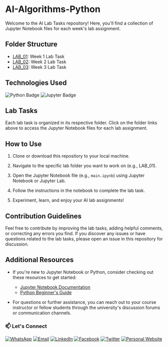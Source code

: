 # AI-Algorithms-Python

Welcome to the AI Lab Tasks repository! Here, you'll find a collection of Jupyter Notebook files for each week's lab assignment.

## Folder Structure

- [LAB_01](./LAB_01): Week 1 Lab Task
- [LAB_02](./LAB_02): Week 2 Lab Task
- [LAB_03](./LAB_03): Week 3 Lab Task

## Technologies Used

![Python Badge](https://img.shields.io/badge/-Python-3776AB?style=flat-square&logo=python&logoColor=white)
![Jupyter Badge](https://img.shields.io/badge/-Jupyter-F37626?style=flat-square&logo=jupyter&logoColor=white)

## Lab Tasks

Each lab task is organized in its respective folder. Click on the folder links above to access the Jupyter Notebook files for each lab assignment.

## How to Use

1. Clone or download this repository to your local machine.

2. Navigate to the specific lab folder you want to work on (e.g., LAB_01).

3. Open the Jupyter Notebook file (e.g., `main.ipynb`) using Jupyter Notebook or Jupyter Lab.

4. Follow the instructions in the notebook to complete the lab task.

5. Experiment, learn, and enjoy your AI lab assignments!

## Contribution Guidelines

Feel free to contribute by improving the lab tasks, adding helpful comments, or correcting any errors you find. If you discover any issues or have questions related to the lab tasks, please open an issue in this repository for discussion.

## Additional Resources

- If you're new to Jupyter Notebook or Python, consider checking out these resources to get started:
  - [Jupyter Notebook Documentation](https://jupyter.org/documentation)
  - [Python Beginner's Guide](https://www.python.org/about/gettingstarted/)

- For questions or further assistance, you can reach out to your course instructor or fellow students through the university's discussion forums or communication channels.

### 📫 Let's Connect

[![WhatsApp](https://img.shields.io/badge/WhatsApp-25D366?style=for-the-badge&logo=whatsapp&logoColor=white)](https://wa.me/923074315952)
[![Email](https://img.shields.io/badge/Email-D14836?style=for-the-badge&logo=gmail&logoColor=white)](mailto:asadali27232@gmail.com)
[![LinkedIn](https://img.shields.io/badge/LinkedIn-0077B5?style=for-the-badge&logo=linkedin&logoColor=white)](https://www.linkedin.com/in/asadali27232/)
[![Facebook](https://img.shields.io/badge/Facebook-1877F2?style=for-the-badge&logo=facebook&logoColor=white)](https://www.facebook.com/asadalighaffar)
[![Twitter](https://img.shields.io/badge/Twitter-1DA1F2?style=for-the-badge&logo=twitter&logoColor=white)](https://twitter.com/asadali27232)
[![Personal Website](https://img.shields.io/badge/Personal%20Website-24292e?style=for-the-badge&logo=react&logoColor=white&color=purplr)](https://asadali27232.github.io/asadali27232)

